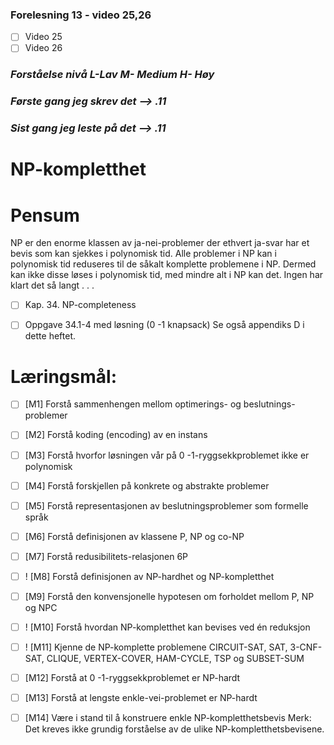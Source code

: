 ### Forelesning 13 - video 25,26

-   [ ] Video 25
-   [ ] Video 26

### _Forståelse nivå L-Lav M- Medium H- Høy_

### _Første gang jeg skrev det --> **.11**_
### _Sist gang jeg leste på det --> **.11**_

# **NP-kompletthet**

# Pensum
NP er den enorme klassen av ja-nei-problemer der ethvert ja-svar har et bevis som
kan sjekkes i polynomisk tid. Alle problemer i NP kan i polynomisk tid reduseres
til de såkalt komplette problemene i NP. Dermed kan ikke disse løses i polynomisk
tid, med mindre alt i NP kan det. Ingen har klart det så langt . . .


- [ ]  Kap. 34. NP-completeness
- [ ]  Oppgave 34.1-4 med løsning (0 -1 knapsack)
Se også appendiks D i dette heftet.




# **Læringsmål:**
- [ ] [M1] Forstå sammenhengen mellom optimerings- og beslutnings-problemer
- [ ] [M2] Forstå koding (encoding) av en instans
- [ ] [M3] Forstå hvorfor løsningen vår på 0 -1-ryggsekkproblemet ikke er polynomisk
- [ ] [M4] Forstå forskjellen på konkrete og abstrakte problemer
 - [ ] [M5] Forstå representasjonen av beslutningsproblemer som formelle språk
- [ ] [M6] Forstå definisjonen av klassene P, NP og co-NP
- [ ] [M7] Forstå redusibilitets-relasjonen 6P
- [ ] ! [M8] Forstå definisjonen av NP-hardhet og NP-kompletthet
- [ ] [M9] Forstå den konvensjonelle hypotesen om forholdet mellom P, NP og NPC
- [ ] ! [M10] Forstå hvordan NP-kompletthet kan bevises ved én reduksjon
- [ ] ! [M11] Kjenne de NP-komplette problemene CIRCUIT-SAT, SAT, 3-CNF-SAT,
CLIQUE, VERTEX-COVER, HAM-CYCLE, TSP og SUBSET-SUM
- [ ] [M12] Forstå at 0 -1-ryggsekkproblemet er NP-hardt
- [ ] [M13] Forstå at lengste enkle-vei-problemet er NP-hardt
- [ ] [M14] Være i stand til å konstruere enkle NP-kompletthetsbevis
Merk: Det kreves ikke grundig forståelse av de ulike NP-kompletthetsbevisene.


















